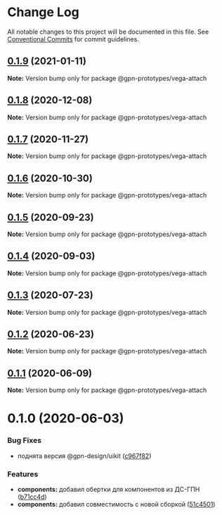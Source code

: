 # Change Log

All notable changes to this project will be documented in this file.
See [Conventional Commits](https://conventionalcommits.org) for commit guidelines.

## [0.1.9](https://github.com/gpn-prototypes/vega-ui/compare/@gpn-prototypes/vega-attach@0.1.8...@gpn-prototypes/vega-attach@0.1.9) (2021-01-11)

**Note:** Version bump only for package @gpn-prototypes/vega-attach





## [0.1.8](https://github.com/gpn-prototypes/vega-ui/compare/@gpn-prototypes/vega-attach@0.1.7...@gpn-prototypes/vega-attach@0.1.8) (2020-12-08)

**Note:** Version bump only for package @gpn-prototypes/vega-attach





## [0.1.7](https://github.com/gpn-prototypes/vega-ui/compare/@gpn-prototypes/vega-attach@0.1.6...@gpn-prototypes/vega-attach@0.1.7) (2020-11-27)

**Note:** Version bump only for package @gpn-prototypes/vega-attach





## [0.1.6](https://github.com/gpn-prototypes/vega-ui/compare/@gpn-prototypes/vega-attach@0.1.5...@gpn-prototypes/vega-attach@0.1.6) (2020-10-30)

**Note:** Version bump only for package @gpn-prototypes/vega-attach





## [0.1.5](https://github.com/gpn-prototypes/vega-ui/compare/@gpn-prototypes/vega-attach@0.1.4...@gpn-prototypes/vega-attach@0.1.5) (2020-09-23)

**Note:** Version bump only for package @gpn-prototypes/vega-attach





## [0.1.4](https://github.com/gpn-prototypes/vega-ui/compare/@gpn-prototypes/vega-attach@0.1.3...@gpn-prototypes/vega-attach@0.1.4) (2020-09-03)

**Note:** Version bump only for package @gpn-prototypes/vega-attach





## [0.1.3](https://github.com/gpn-prototypes/vega-ui/compare/@gpn-prototypes/vega-attach@0.1.2...@gpn-prototypes/vega-attach@0.1.3) (2020-07-23)

**Note:** Version bump only for package @gpn-prototypes/vega-attach





## [0.1.2](https://github.com/gpn-prototypes/vega-ui/compare/@gpn-prototypes/vega-attach@0.1.1...@gpn-prototypes/vega-attach@0.1.2) (2020-06-23)

**Note:** Version bump only for package @gpn-prototypes/vega-attach





## [0.1.1](https://github.com/gpn-prototypes/vega-ui/compare/@gpn-prototypes/vega-attach@0.1.0...@gpn-prototypes/vega-attach@0.1.1) (2020-06-09)

**Note:** Version bump only for package @gpn-prototypes/vega-attach





# 0.1.0 (2020-06-03)

### Bug Fixes

- поднята версия @gpn-design/uikit ([c967f82](https://github.com/gpn-prototypes/vega-ui/commit/c967f82311880766aa19dfa0e67717eb0ca0068f))

### Features

- **components:** добавил обертки для компонентов из ДС-ГПН ([b71cc4d](https://github.com/gpn-prototypes/vega-ui/commit/b71cc4da5e178fff946c8786cf15c44ec9f761ed))
- **components:** добавил совместимость с новой сборкой ([51c4501](https://github.com/gpn-prototypes/vega-ui/commit/51c450197935794d6d539116a40e450f2b54a261))
